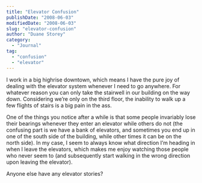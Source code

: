```yaml
---
title: "Elevator Confusion"
publishDate: "2008-06-03"
modifiedDate: "2008-06-03"
slug: "elevator-confusion"
author: "Duane Storey"
category:
  - "Journal"
tag:
  - "confusion"
  - "elevator"
---
```


I work in a big highrise downtown, which means I have the pure joy of dealing with the elevator system whenever I need to go anywhere. For whatever reason you can only take the stairwell in our building on the way down. Considering we’re only on the third floor, the inability to walk up a few flights of stairs is a big pain in the ass.

One of the things you notice after a while is that some people invariably lose their bearings whenever they enter an elevator while others do not (the confusing part is we have a bank of elevators, and sometimes you end up in one of the south side of the building, while other times it can be on the north side). In my case, I seem to always know what direction I’m heading in when I leave the elevators, which makes me enjoy watching those people who never seem to (and subsequently start walking in the wrong direction upon leaving the elevator).

Anyone else have any elevator stories?